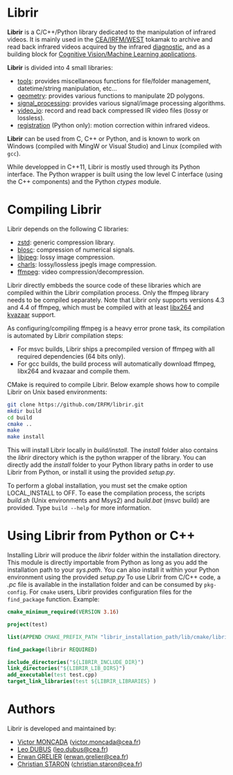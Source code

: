 


# Librir

**Librir** is a C/C++/Python library dedicated to the manipulation of infrared videos. It is mainly used in the [CEA/IRFM/WEST](https://irfm.cea.fr/en/west/) tokamak to archive and read back infrared videos acquired by the infrared [diagnostic](https://www.sciencedirect.com/science/article/pii/S0920379619304120), and as a building block for [Cognitive Vision/Machine Learning applications](https://www.sciencedirect.com/science/article/pii/S092037962300220X).

**Librir** is divided into 4 small libraries:

 - [tools](docs/tools.md): provides miscellaneous functions for file/folder management, datetime/string manipulation, etc...
 - [geometry](docs/geometry.md): provides various functions to manipulate 2D polygons.
 - [signal_processing](docs/signal_processing.md): provides various signal/image processing algorithms. 
 - [video_io](docs/video_io.md): record and read back compressed IR video files (lossy or lossless).
 - [registration](docs/registration.md) (Python only): motion correction within infrared videos.

**Librir** can be used from C, C++ or Python, and is known to work on Windows (compiled with MingW or Visual Studio) and Linux (compiled with `gcc`).

While developped in C++11, Librir is mostly used through its Python interface. The Python wrapper is built using the low level C interface (using the C++ components) and the Python *ctypes* module. 

# Compiling Librir

Librir depends on the following C libraries:

- [zstd](https://facebook.github.io/zstd/): generic compression library.
- [blosc](https://www.blosc.org/): compression of numerical signals.
- [libjpeg](http://libjpeg.sourceforge.net/): lossy image compression.
- [charls](https://github.com/team-charls/charls): lossy/lossless jpegls image compression.
- [ffmpeg](https://www.ffmpeg.org/): video compression/decompression.

Librir directly embbeds the source code of these libraries which are compiled within the Librir compilation process. Only the ffmpeg library needs to be compiled separately. Note that Librir only supports versions 4.3 and 4.4 of ffmpeg, which must be compiled with at least [libx264](https://www.videolan.org/developers/x264.html) and [kvazaar](https://github.com/ultravideo/kvazaar) support.

As configuring/compiling ffmpeg is a heavy error prone task, its compilation is automated by Librir compilation steps:

-	For msvc builds, Librir ships a precompiled version of ffmpeg with all required dependencies (64 bits only).
-	For gcc builds, the build process will automatically download ffmpeg, libx264 and kvazaar and compile them.

CMake is required to compile Librir. Below example shows how to compile Librir on Unix based environments:

```bash
git clone https://github.com/IRFM/librir.git
mkdir build
cd build
cmake ..
make
make install
````
This will install Librir locally in *build/install*. The *install* folder also contains the *librir* directory which is the python wrapper of the library. You can directly add the *install* folder to your Python library paths in order to use Librir from Python, or install it using the provided *setup.py*.

To perform a global installation, you must set the cmake option LOCAL_INSTALL to OFF.
To ease the compilation process, the scripts *build.sh* (Unix environments and Msys2) and *build.bat* (msvc build) are provided. Type ```build --help``` for more information.

# Using Librir from Python or C++

Installing Librir will produce the *librir* folder within the installation directory. This module is directly importable from Python as long as you add the installation path to your *sys.path*. You can also install it within your Python environment using the provided *setup.py*
To use Librir from C/C++ code, a *.pc* file is available in the installation folder and can be consumed by ```pkg-config```. For ```cmake``` users, Librir provides configuration files for the ```find_package``` function. Example:

```cmake
cmake_minimum_required(VERSION 3.16)

project(test)

list(APPEND CMAKE_PREFIX_PATH "librir_installation_path/lib/cmake/librir")

find_package(librir REQUIRED)

include_directories("${LIBRIR_INCLUDE_DIR}")
link_directories("${LIBRIR_LIB_DIRS}")
add_executable(test test.cpp)
target_link_libraries(test ${LIBRIR_LIBRARIES} )
```

# Authors

Librir is developed and maintained by:

- [Victor MONCADA](mailto:victor.moncada@cea.fr) (victor.moncada@cea.fr)
- [Leo DUBUS](mailto:leo.dubus@cea.fr) (leo.dubus@cea.fr)
- [Erwan GRELIER](mailto:erwan.grelier@cea.fr) (erwan.grelier@cea.fr)
- [Christian STARON](mailto:christian.staron@cea.fr) (christian.staron@cea.fr)